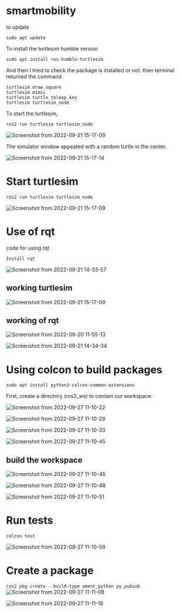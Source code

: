 # smartmobility
to update 

```
sudo apt update
```
To install the turtlesim humble version

```
sudo apt install ros-humble-turtlesim

```


And then I tried to check the package is installed or not. then terminal returned the command

```
turtlesim draw_square
turtlesim mimic
turtlesim turtle_teleop_key
turtlesim turtlesim_node
```
To start the turtlesim, 

```
ros2 run turtlesim turtlesim_node
```


![Screenshot from 2022-09-21 15-17-09](https://user-images.githubusercontent.com/86156093/191428482-9a045ccc-fb34-4a8e-a5db-e5b8bd706768.png)


The simulator window appeated with a random turtle in the center.



![Screenshot from 2022-09-21 15-17-14](https://user-images.githubusercontent.com/86156093/192296185-590275c2-ae29-455b-b860-80d4d3682754.png)

# Start turtlesim
```
ros2 run turtlesim turtlesim_node
```

![Screenshot from 2022-09-21 15-17-09](https://user-images.githubusercontent.com/86156093/192296607-eb060f72-dfd1-4d3b-b233-bf5c6d6757a2.png)

# Use of rqt
code for using rqt 

```
Install rqt

```

![Screenshot from 2022-09-21 14-33-57](https://user-images.githubusercontent.com/86156093/192297230-3d80810b-bbf0-4190-9e34-c036940d350e.png)

## working turtlesim

![Screenshot from 2022-09-21 15-17-09](https://user-images.githubusercontent.com/86156093/192296607-eb060f72-dfd1-4d3b-b233-bf5c6d6757a2.png)

## working of rqt
![Screenshot from 2022-09-20 11-55-13](https://user-images.githubusercontent.com/86156093/192297497-40ba4a86-6d79-4389-8142-319961e9365b.png)

![Screenshot from 2022-09-21 14-34-34](https://user-images.githubusercontent.com/86156093/192297874-6347c4ca-6a53-45d5-abff-10cbd9018d0f.png)

# Using colcon to build packages
```
sudo apt install python3-colcon-common-extensions
```

First, create a directory (ros2_ws) to contain our workspace:


![Screenshot from 2022-09-27 11-10-22](https://user-images.githubusercontent.com/86156093/192686827-89932b20-8250-4aa1-b80b-18d7fd1d606a.png)

![Screenshot from 2022-09-27 11-10-29](https://user-images.githubusercontent.com/86156093/192687008-1765501e-c664-4f8c-8307-717c606f3172.png)

![Screenshot from 2022-09-27 11-10-33](https://user-images.githubusercontent.com/86156093/192687045-0ba9ffe1-5b59-4440-80f2-a4a57225501c.png)

![Screenshot from 2022-09-27 11-10-45](https://user-images.githubusercontent.com/86156093/192687130-601bc2f8-1429-441d-aab2-905fb9d8f4f1.png)



## build the workspace

![Screenshot from 2022-09-27 11-10-45](https://user-images.githubusercontent.com/86156093/192687168-17f7994d-3eba-46ad-8710-89e824d3fe69.png)


![Screenshot from 2022-09-27 11-10-48](https://user-images.githubusercontent.com/86156093/192687447-7e80c15a-82a3-4060-8ad6-a53122640018.png)


![Screenshot from 2022-09-27 11-10-51](https://user-images.githubusercontent.com/86156093/192687507-017de4b9-bd3e-4118-8ae5-14c702c1a58f.png)

# Run tests
 `colcon test`


![Screenshot from 2022-09-27 11-10-59](https://user-images.githubusercontent.com/86156093/192687630-b2326cf5-de1d-43c6-83d2-33a55e87b885.png)



# Create a package
`ros2 pkg create --build-type ament_python py_pubsub`
![Screenshot from 2022-09-27 11-11-08](https://user-images.githubusercontent.com/86156093/192688972-dc3d2e99-81c9-4fe0-aab9-46d35383f317.png)

![Screenshot from 2022-09-27 11-11-16](https://user-images.githubusercontent.com/86156093/192689160-7b45501e-1703-4e23-aec7-afcda02ce7f2.png)




